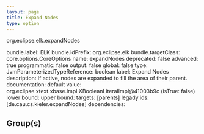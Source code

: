 ```yaml
---
layout: page
title: Expand Nodes
type: option
---
```

org.eclipse.elk.expandNodes

bundle.label: ELK
bundle.idPrefix: org.eclipse.elk
bundle.targetClass: core.options.CoreOptions
name: expandNodes
deprecated: false
advanced: true
programmatic: false
output: false
global: false
type: JvmParameterizedTypeReference: boolean
label: Expand Nodes
description: If active, nodes are expanded to fill the area of their parent.
documentation: 
default value: org.eclipse.xtext.xbase.impl.XBooleanLiteralImpl@41003b9c (isTrue: false)
lower bound: 
upper bound: 
targets: [parents]
legady ids: [de.cau.cs.kieler.expandNodes]
dependencies:

## Group(s)


